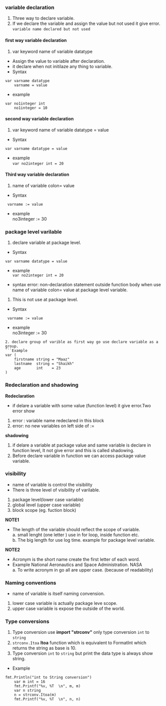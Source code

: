### variable declaration
1. Three way to declare variable.   
2. If we declare the variable and assign the value but not used it give error.  
`variable name declared but not used`

####  first way  variable declaration 
1. var keyword name of variable datatype    
*  Assign the value to variable after declaration.       
* it declare when not initilaze any thing to variable.    
* Syntax  
``` 
var varname datatype 
	varname = value
``` 
* example 
```   
var no1integer int
	no1integer = 10
````  
####  second way  variable declaration 
1. var keyword name of variable datatype = value     
* Syntax  
``` 
var varname datatype = value

``` 
* example   
`var no2integer int = 20`  

####  Third way  variable declaration 
1. name of variable colon= value    
* Syntax  
``` 
 varname := value 
``` 
* example  
	no3integer := 30   

### package level varilable   
1. declare variable at package level.    
* Syntax  
``` 
var varname datatype = value

``` 
* example   
`var no2integer int = 20`    

* syntax error: non-declaration statement outside function body when use name of variable colon= value at package level variable.    
1. This is not use at package level.       
* Syntax  
``` 
 varname := value 
``` 
* example  
	no3integer := 30  
``` 
2. declare group of varible as first way go use declare variable as a group.   
```Example  
var (
	firstname string = "Maaz"
	lastname  string = "Shaikh"
	age       int    = 23
)
```



### Redeclaration and shadowing     

**Redeclaration**
* if delare a variable with some value (function level) it give error.Two error show 
1. error : variable name redeclared in this block  
2. error: no new variables on left side of :=   

**shadowing**
1. if delare a variable at package value and same variable is declare in function level, It not give error and this is called shadowing.     
2. Before declare variable in function we can access  package value variable.   



### visibility   
* name of variable is control the visibility   
* There is three level of visibility of varilable.  
1. package level(lower case variable)  
2. global level (upper case variable)     
3. block scope (eg. fuction block)     

**NOTE1**  
* The length of the variable should reflect the scope of variable.    
a. small lenght (one letter ) use in for loop, inside function etc.  
b. The big length for use log time. example for package level variable.    

**NOTE2**  
* Acronym is the short name create the first letter of each word.  
* Example National Aeronautics and Space Administration. NASA             
a. To write acronym in go all are upper case. (because of readability)   

### Naming conventions    
* name of variable is itself naming convension.     
1. lower case variable is actually package leve scope.    
2. upper case variable is expose the outside of the world.     

### Type conversions  
1. Type conversion use **import "strconv"** only type conversion `int` to `string`     
2. `strconv.Itoa` **Itoa** function which is equivalent to FormatInt which returns the string as base is 10.  
3. Type conversion `int` to `string`   but print the data type is always show string.       
* Example   
``` 
fmt.Println("int to String conversion")
	var m int = 16
	fmt.Printf("%v, %T  \n", m, m)
	var n string
	n = strconv.Itoa(m)
	fmt.Printf("%v, %T  \n", n, n)
```